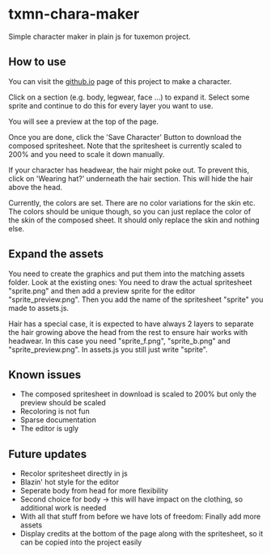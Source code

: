 # txmn-chara-maker

Simple character maker in plain js for tuxemon project.

## How to use

You can visit the [github.io](https://ceo-of-insecurity.github.io/txmn-chara-maker/) page of this project to make a character.

Click on a section (e.g. body, legwear, face ...) to expand it. Select some sprite and continue to do this for every layer you want to use.

You will see a preview at the top of the page.

Once you are done, click the 'Save Character' Button to download the composed spritesheet. Note that the spritesheet is currently scaled to 200% and you need to scale it down manually.

If your character has headwear, the hair might poke out. To prevent this, click on 'Wearing hat?' underneath the hair section. This will hide the hair above the head.

Currently, the colors are set. There are no color variations for the skin etc. The colors should be unique though, so you can just replace the color of the skin of the composed sheet. It should only replace the skin and nothing else.

## Expand the assets

You need to create the graphics and put them into the matching assets folder. Look at the existing ones: You need to draw the actual spritesheet "sprite.png" and then add a preview sprite for the editor "sprite_preview.png". Then you add the name of the spritesheet "sprite" you made to assets.js.

Hair has a special case, it is expected to have always 2 layers to separate the hair growing above the head from the rest to ensure hair works with headwear. In this case you need "sprite_f.png", "sprite_b.png" and "sprite_preview.png". In assets.js you still just write "sprite".

## Known issues

- The composed spritesheet in download is scaled to 200% but only the preview should be scaled
- Recoloring is not fun
- Sparse documentation
- The editor is ugly

## Future updates

- Recolor spritesheet directly in js
- Blazin' hot style for the editor
- Seperate body from head for more flexibility
- Second choice for body -> this will have impact on the clothing, so additional work is needed
- With all that stuff from before we have lots of freedom: Finally add more assets
- Display credits at the bottom of the page along with the spritesheet, so it can be copied into the project easily
